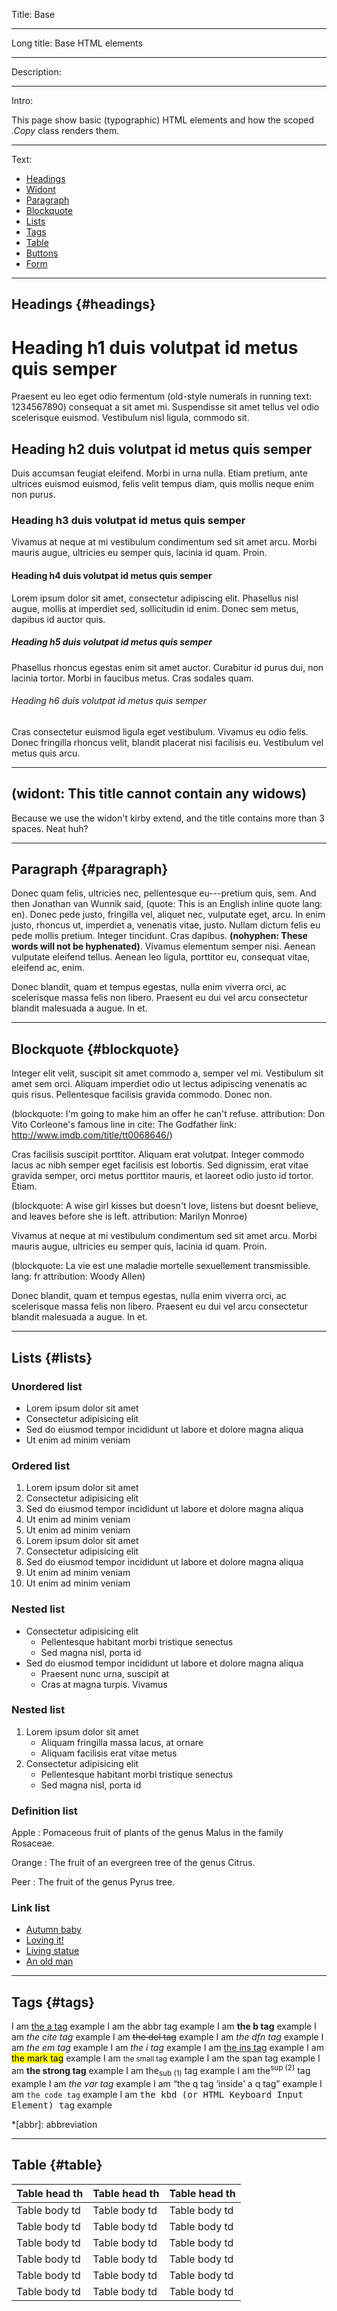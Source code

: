 Title: Base

----

Long title: Base HTML elements

----

Description:

----

Intro:

This page show basic (typographic) HTML elements and how the scoped _.Copy_ class renders them.

----

Text:

<ul>
<li><a data-scroll href="#headings">Headings</a></li>
<li><a data-scroll href="#widont">Widont</a></li>
<li><a data-scroll href="#paragraph">Paragraph</a></li>
<li><a data-scroll href="#blockquote">Blockquote</a></li>
<li><a data-scroll href="#lists">Lists</a></li>
<li><a data-scroll href="#tags">Tags</a></li>
<li><a data-scroll href="#table">Table</a></li>
<li><a data-scroll href="#buttons">Buttons</a></li>
<li><a data-scroll href="#form">Form</a></li>
</ul>

---

## Headings {#headings}

# Heading h1 duis volutpat id metus quis semper

Praesent eu leo eget odio fermentum (old-style numerals in running text: 1234567890) consequat a sit amet mi. Suspendisse sit amet tellus vel odio scelerisque euismod. Vestibulum nisl ligula, commodo sit.

## Heading h2 duis volutpat id metus quis semper

Duis accumsan feugiat eleifend. Morbi in urna nulla. Etiam pretium, ante ultrices euismod euismod, felis velit tempus diam, quis mollis neque enim non purus.

### Heading h3 duis volutpat id metus quis semper

Vivamus at neque at mi vestibulum condimentum sed sit amet arcu. Morbi mauris augue, ultricies eu semper quis, lacinia id quam. Proin.

#### Heading h4 duis volutpat id metus quis semper

Lorem ipsum dolor sit amet, consectetur adipiscing elit. Phasellus nisl augue, mollis at imperdiet sed, sollicitudin id enim. Donec sem metus, dapibus id auctor quis.

##### Heading h5 duis volutpat id metus quis semper

Phasellus rhoncus egestas enim sit amet auctor. Curabitur id purus dui, non lacinia tortor. Morbi in faucibus metus. Cras sodales quam.

###### Heading h6 duis volutpat id metus quis semper

Cras consectetur euismod ligula eget vestibulum. Vivamus eu odio felis. Donec fringilla rhoncus velit, blandit placerat nisi facilisis eu. Vestibulum vel metus quis arcu.

---

<h2 id="widont">(widont: This title cannot contain any widows)</h2>

Because we use the widon't kirby extend, and the title contains more than 3 spaces. Neat huh?

---

## Paragraph {#paragraph}

Donec quam felis, ultricies nec, pellentesque eu---pretium quis, sem. And then Jonathan van Wunnik said, (quote: This is an English inline quote lang: en). Donec pede justo, fringilla vel, aliquet nec, vulputate eget, arcu. In enim justo, rhoncus ut, imperdiet a, venenatis vitae, justo. Nullam dictum felis eu pede mollis pretium. Integer tincidunt. Cras dapibus. **(nohyphen: These words will not be hyphenated)**. Vivamus elementum semper nisi. Aenean vulputate eleifend tellus. Aenean leo ligula, porttitor eu, consequat vitae, eleifend ac, enim.

Donec blandit, quam et tempus egestas, nulla enim viverra orci, ac scelerisque massa felis non libero. Praesent eu dui vel arcu consectetur blandit malesuada a augue. In et.

---

## Blockquote {#blockquote}

Integer elit velit, suscipit sit amet commodo a, semper vel mi. Vestibulum sit amet sem orci. Aliquam imperdiet odio ut lectus adipiscing venenatis ac quis risus. Pellentesque facilisis gravida commodo. Donec non.

(blockquote: I'm going to make him an offer he can't refuse. attribution: Don Vito Corleone's famous line in cite: The Godfather link: http://www.imdb.com/title/tt0068646/)

Cras facilisis suscipit porttitor. Aliquam erat volutpat. Integer commodo lacus ac nibh semper eget facilisis est lobortis. Sed dignissim, erat vitae gravida semper, orci metus porttitor mauris, et laoreet odio justo id tortor. Etiam.

(blockquote: A wise girl kisses but doesn't love, listens but doesnt believe, and leaves before she is left. attribution: Marilyn Monroe)

Vivamus at neque at mi vestibulum condimentum sed sit amet arcu. Morbi mauris augue, ultricies eu semper quis, lacinia id quam. Proin.

(blockquote: La vie est une maladie mortelle sexuellement transmissible. lang: fr attribution: Woody Allen)

Donec blandit, quam et tempus egestas, nulla enim viverra orci, ac scelerisque massa felis non libero. Praesent eu dui vel arcu consectetur blandit malesuada a augue. In et.

---

## Lists {#lists}

### Unordered list

- Lorem ipsum dolor sit amet
- Consectetur adipisicing elit
- Sed do eiusmod tempor incididunt ut labore et dolore magna aliqua
- Ut enim ad minim veniam

### Ordered list

1. Lorem ipsum dolor sit amet
2. Consectetur adipisicing elit
3. Sed do eiusmod tempor incididunt ut labore et dolore magna aliqua
4. Ut enim ad minim veniam
5. Ut enim ad minim veniam
1. Lorem ipsum dolor sit amet
2. Consectetur adipisicing elit
3. Sed do eiusmod tempor incididunt ut labore et dolore magna aliqua
4. Ut enim ad minim veniam
5. Ut enim ad minim veniam

### Nested list

- Consectetur adipisicing elit
	- Pellentesque habitant morbi tristique senectus
	- Sed magna nisl, porta id
- Sed do eiusmod tempor incididunt ut labore et dolore magna aliqua
	- Praesent nunc urna, suscipit at
	- Cras at magna turpis. Vivamus

### Nested list

1. Lorem ipsum dolor sit amet
	- Aliquam fringilla massa lacus, at ornare
	- Aliquam facilisis erat vitae metus
2. Consectetur adipisicing elit
	- Pellentesque habitant morbi tristique senectus
	- Sed magna nisl, porta id

### Definition list

Apple
: Pomaceous fruit of plants of the genus Malus in the family Rosaceae.

Orange
: The fruit of an evergreen tree of the genus Citrus.

Peer
: The fruit of the genus Pyrus tree.

### Link list

- [Autumn baby](http://500px.com/photo/16161417)
- [Loving it!](http://500px.com/photo/16158697)
- [Living statue](http://500px.com/photo/16153493)
- [An old man](http://500px.com/photo/16153891)

---

## Tags {#tags}

I am [the a tag](http://studiodumbar.com) example
I am the abbr tag example
I am <b>the b tag</b> example
I am <cite>the cite tag</cite> example
I am <del>the del tag</del> example
I am <dfn>the dfn tag</dfn> example
I am *the em tag* example
I am <i>the i tag</i> example
I am <ins>the ins tag</ins> example
I am <mark>the mark tag</mark> example
I am <small>the small tag</small> example
I am <span>the span tag</span> example
I am **the strong tag** example
I am the<sub>sub (1)</sub> tag example
I am the<sup>sup (2)</sup> tag example
I am <var>the var tag</var> example
I am <q>the q tag <q>inside</q> a q tag</q> example
I am <code>the code tag</code> example
I am <kbd>the kbd (or HTML Keyboard Input Element) tag</kbd> example

*[abbr]: abbreviation

---

## Table {#table}

| Table head th | Table head th | Table head th
|-              |-              |-
| Table body td | Table body td | Table body td
| Table body td | Table body td | Table body td
| Table body td | Table body td | Table body td
| Table body td | Table body td | Table body td
| Table body td | Table body td | Table body td
| Table body td | Table body td | Table body td
